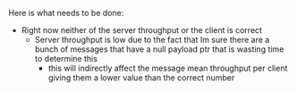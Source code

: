 Here is what needs to be done:
* Right now neither of the server throughput or the client is correct
   * Server throughput is low due to the fact that Im sure there are a bunch of messages that have a null payload ptr that is wasting time
    to determine this
      * this will indirectly affect the message mean throughput per client giving them a lower value than the correct number
